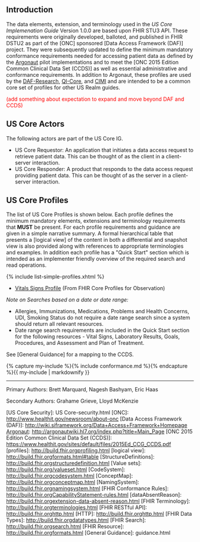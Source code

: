 ﻿

## Introduction

The data elements, extension, and terminology used in the *US Core Implemenation Guide* Version 1.0.0 are based upon FHIR STU3 API. These requirements were originally developed, balloted, and published in FHIR DSTU2 as part of the [ONC] sponsored [Data Access Framework (DAF)] project. They were subsequently updated to define the minimum mandatory conformance requirements needed for accessing patient data as defined by the [Argonaut] pilot implementations and to meet the [ONC 2015 Edition Common Clinical Data Set (CCDS)] as well as essential administrative and conformance requirements.  In addition to Argonaut, these profiles are used by the [DAF-Research], [QI-Core], and [CIMI] and are intended to be a common core set of profiles for other US Realm guides.

 <p style="color:red">(add something about expectation to expand and move beyond DAF and CCDS)</p>

## US Core Actors

The following actors are part of the US Core IG.

* US Core Requestor: An application that initiates a data access request to retrieve patient data. This can be thought of as the client in a client-server interaction.
* US Core Responder: A product that responds to the data access request providing patient data. This can be thought of as the server in a client-server interaction.


## US Core Profiles

The list of US Core Profiles is shown below.  Each profile defines the minimum mandatory elements, extensions and terminology requirements that **MUST** be present. For each profile requirements and guidance are given in a simple narrative summary. A formal hierarchical table that presents a [logical view] of the content in both a differential and snapshot view is also provided along with references to appropriate terminologies and examples.  In addition each profile has a "Quick Start" section which is intended as an implementer friendly overview of the required search and read operations.

{% include list-simple-profiles.xhtml %}
- [Vitals Signs Profile](us-core-vitalsigns.html) (From FHIR Core Profiles for Observation)

*Note on Searches based on a date or date range:*

- Allergies, Immunizations, Medications, Problems and Health Concerns, UDI, Smoking Status do not require a date range search since a system should return all relevant resources.
- Date range search requirements are included in the Quick Start section for the following resources - Vital Signs, Laboratory Results, Goals, Procedures, and Assessment and Plan of Treatment.

See [General Guidance] for a mapping to the CCDS.

{% capture my-include %}{% include conformance.md %}{% endcapture %}{{ my-include | markdownify }}

----


Primary Authors: Brett Marquard, Nagesh Bashyam, Eric Haas

Secondary Authors: Grahame Grieve, Lloyd McKenzie



[QI-Core]:https://oncprojectracking.healthit.gov/wiki/display/TechLabSC/CQF+Home
[CIMI]:http://www.opencimi.org
[Argonaut]: http://argonautwiki.hl7.org/index.php?title=Main_Page
[DAF-Research]: http://hl7.org/fhir/us/daf-research/index.html
[US Core Security]: US Core-security.html
[ONC]: http://www.healthit.gov/newsroom/about-onc
[Data Access Framework (DAF)]: http://wiki.siframework.org/Data+Access+Framework+Homepage
[Argonaut]: http://argonautwiki.hl7.org/index.php?title=Main_Page
[ONC 2015 Edition Common Clinical Data Set (CCDS)]: https://www.healthit.gov/sites/default/files/2015Ed_CCG_CCDS.pdf
[profiles]: http://build.fhir.orgprofiling.html
[logical view]: http://build.fhir.orgformats.html#table
[StructureDefinitions]: http://build.fhir.orgstructuredefinition.html
[Value sets]: http://build.fhir.org/valueset.html
[CodeSystem]: http://build.fhir.orgcodesystem.html
[ConceptMap]: http://build.fhir.orgconceptmap.html
[NamingSystem]: http://build.fhir.orgnamingsystem.html
[FHIR Conformance Rules]: http://build.fhir.orgCapabilityStatement-rules.html
[dataAbsentReason]: http://build.fhir.orgextension-data-absent-reason.html
[FHIR Terminology]: http://build.fhir.orgterminologies.html
[FHIR RESTful API]: http://build.fhir.orghttp.html
[HTTP]: http://build.fhir.orghttp.html
[FHIR Data Types]: http://build.fhir.orgdatatypes.html
[FHIR Search]: http://build.fhir.orgsearch.html
[FHIR Resource]: http://build.fhir.orgformats.html
[General Guidance]: guidance.html
